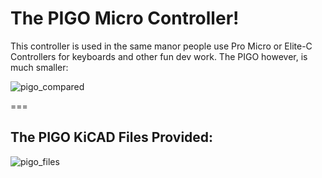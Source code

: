 # The PIGO Micro Controller!


 This controller is used in the same manor people use Pro Micro or Elite-C Controllers for keyboards and other fun dev work.  The PIGO however, is much smaller:

![pigo_compared](https://cdn.discordapp.com/attachments/612049395185090608/713121235399344259/Pico_C_-_rev0.4_SIZE_COMPARED.png)

=== 

## The PIGO KiCAD Files Provided:

![pigo_files](https://cdn.discordapp.com/attachments/709765245626744852/713127944704360539/PIGO_FOotprint_example.png)

